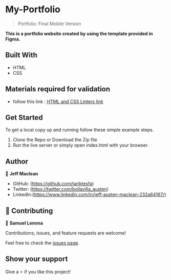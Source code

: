 # My-Portfolio

> Portfolio: Final Mobile Version

**This is a portfolio website created by using the template provided in Figma.**

## Built With

- HTML
- CSS

## Materials required for validation

- follow this link :
 [HTML and CSS Linters link]( https://github.com/microverseinc/linters-config/tree/master/html-css)

## Get Started

To get a local copy up and running follow these simple example steps.

1. Clone the Repo or Download the Zip file
2. Run the live server or simply open index.html with your browser.

## Author

👤 **Jeff Maclean**

- GitHub: (https://github.com/tariktesfa)
- Twitter: (https://twitter.com/bollavilla_austen)
- LinkedIn:(https://www.linkedin.com/in/jeff-austen-maclean-232a64167/)

## 🤝 Contributing
👤 **Samuel Lemma**

Contributions, issues, and feature requests are welcome!

Feel free to check the [issues page](../../issues/).

## Show your support

Give a ⭐️ if you like this project!